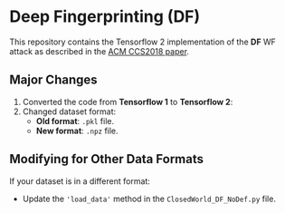 # Deep Fingerprinting (DF)
This repository contains the Tensorflow 2 implementation of the **DF** WF attack as described in the [ACM CCS2018 paper](https://arxiv.org/pdf/1801.02265).

## Major Changes
1. Converted the code from **Tensorflow 1** to **Tensorflow 2**:
2. Changed dataset format:
   - **Old format**: `.pkl` file.
   - **New format**: `.npz` file.

## Modifying for Other Data Formats
If your dataset is in a different format:
- Update the `'load_data'` method in the `ClosedWorld_DF_NoDef.py` file.